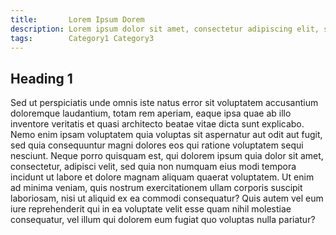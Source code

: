 ```yaml
---
title:       Lorem Ipsum Dorem
description: Lorem ipsum dolor sit amet, consectetur adipiscing elit, sed do eiusmod tempor incididunt ut labore et dolore magna aliqua. Ut enim ad minim veniam, quis nostrud exercitation ullamco laboris nisi ut aliquip ex ea commodo consequat.
tags:        Category1 Category3
---
```


## Heading 1

Sed ut perspiciatis unde omnis iste natus error sit voluptatem accusantium doloremque laudantium, totam rem aperiam, eaque ipsa quae ab illo inventore veritatis et quasi architecto beatae vitae dicta sunt explicabo. Nemo enim ipsam voluptatem quia voluptas sit aspernatur aut odit aut fugit, sed quia consequuntur magni dolores eos qui ratione voluptatem sequi nesciunt. Neque porro quisquam est, qui dolorem ipsum quia dolor sit amet, consectetur, adipisci velit, sed quia non numquam eius modi tempora incidunt ut labore et dolore magnam aliquam quaerat voluptatem. Ut enim ad minima veniam, quis nostrum exercitationem ullam corporis suscipit laboriosam, nisi ut aliquid ex ea commodi consequatur? Quis autem vel eum iure reprehenderit qui in ea voluptate velit esse quam nihil molestiae consequatur, vel illum qui dolorem eum fugiat quo voluptas nulla pariatur?